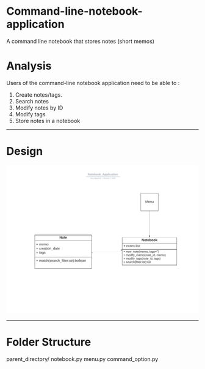 # Command-line-notebook-application
A command line notebook that stores notes (short memos)

# Analysis
Users of the command-line notebook application need to be able to :
1. Create notes/tags.
2. Search notes
3. Modify notes by ID
4. Modify tags
5. Store notes in a notebook

--------------------------------------------------------------------------------------------

# Design
![](https://github.com/noor188/Command-line-notebook-application/blob/main/img/Notebook_Application.png)

--------------------------------------------------------------------------------------------

# Folder Structure

parent_directory/
  notebook.py
  menu.py
  command_option.py
